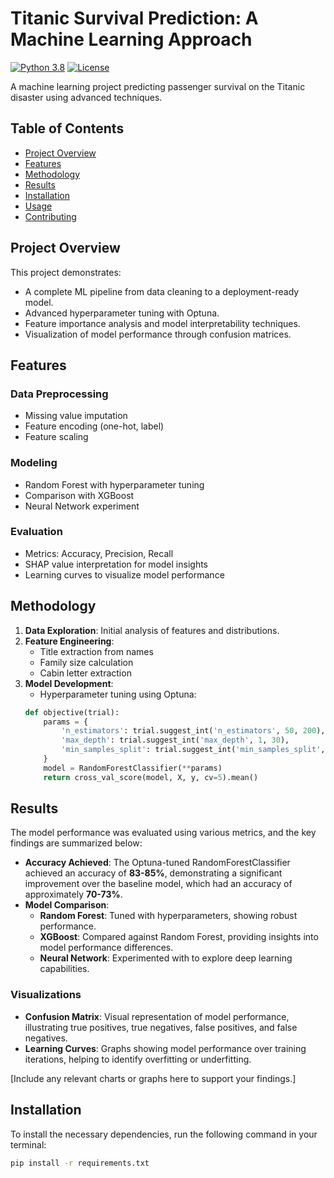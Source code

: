 # Titanic Survival Prediction: A Machine Learning Approach
[![Python 3.8](https://img.shields.io/badge/python-3.8-blue.svg)](https://www.python.org/downloads/)
[![License](https://img.shields.io/badge/license-MIT-green)](https://opensource.org/licenses/MIT)

A machine learning project predicting passenger survival on the Titanic disaster using advanced techniques.

## Table of Contents
- [Project Overview](#project-overview)
- [Features](#features)
- [Methodology](#methodology)
- [Results](#results)
- [Installation](#installation)
- [Usage](#usage)
- [Contributing](#contributing)

## Project Overview
This project demonstrates:
- A complete ML pipeline from data cleaning to a deployment-ready model.
- Advanced hyperparameter tuning with Optuna.
- Feature importance analysis and model interpretability techniques.
- Visualization of model performance through confusion matrices.

## Features
### Data Preprocessing
- Missing value imputation
- Feature encoding (one-hot, label)
- Feature scaling

### Modeling
- Random Forest with hyperparameter tuning
- Comparison with XGBoost
- Neural Network experiment

### Evaluation
- Metrics: Accuracy, Precision, Recall
- SHAP value interpretation for model insights
- Learning curves to visualize model performance

## Methodology
1. **Data Exploration**: Initial analysis of features and distributions.
2. **Feature Engineering**:
   - Title extraction from names
   - Family size calculation
   - Cabin letter extraction
3. **Model Development**:
   - Hyperparameter tuning using Optuna:
   ```python
   def objective(trial):
       params = {
           'n_estimators': trial.suggest_int('n_estimators', 50, 200),
           'max_depth': trial.suggest_int('max_depth', 1, 30),
           'min_samples_split': trial.suggest_int('min_samples_split', 2, 10)
       }
       model = RandomForestClassifier(**params)
       return cross_val_score(model, X, y, cv=5).mean()


## Results
The model performance was evaluated using various metrics, and the key findings are summarized below:

- **Accuracy Achieved**: The Optuna-tuned RandomForestClassifier achieved an accuracy of **83-85%**, demonstrating a significant improvement over the baseline model, which had an accuracy of approximately **70-73%**.
- **Model Comparison**: 
  - **Random Forest**: Tuned with hyperparameters, showing robust performance.
  - **XGBoost**: Compared against Random Forest, providing insights into model performance differences.
  - **Neural Network**: Experimented with to explore deep learning capabilities.

### Visualizations
- **Confusion Matrix**: Visual representation of model performance, illustrating true positives, true negatives, false positives, and false negatives.
- **Learning Curves**: Graphs showing model performance over training iterations, helping to identify overfitting or underfitting.

[Include any relevant charts or graphs here to support your findings.]

## Installation
To install the necessary dependencies, run the following command in your terminal:

```bash
pip install -r requirements.txt
